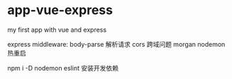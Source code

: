 # app-vue-express
my first app with vue and express

express middleware:
body-parse  解析请求
cors  跨域问题
morgan 
nodemon 热重启

npm i -D nodemon eslint 安装开发依赖